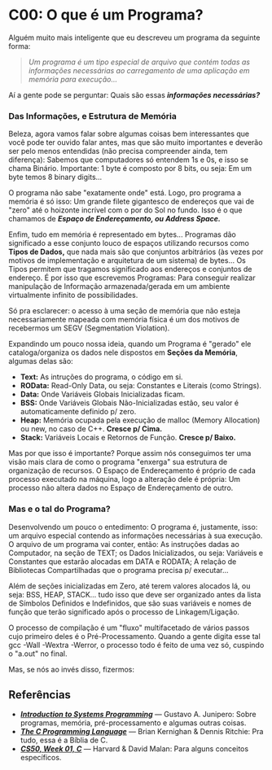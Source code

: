 # C00: O que é um Programa?

Alguém muito mais inteligente que eu descreveu um programa da seguinte forma:

> _Um programa é um tipo especial de arquivo que contém todas as informações necessárias ao carregamento de uma aplicação em memória para execução..._

Aí a gente pode se perguntar: Quais são essas **_informações necessárias?_**

### Das Informações, e Estrutura de Memória

Beleza, agora vamos falar sobre algumas coisas bem interessantes que você pode ter ouvido falar antes, mas que são muito importantes e deverão ser pelo menos entendidas (não precisa compreender ainda, tem diferença): Sabemos que computadores só entendem 1s e 0s, e isso se chama Binário. Importante: 1 byte é composto por 8 bits, ou seja: Em um byte temos 8 binary digits...

O programa não sabe "exatamente onde" está. Logo, pro programa a memória é só isso: Um grande filete gigantesco de endereços que vai de "zero" até o hoizonte incrível com o por do Sol no fundo. Isso é o que chamamos de **_Espaço de Endereçamento, ou Address Space._**

Enfim, tudo em memória é representado em bytes... Programas dão significado a esse conjunto louco de espaços utilizando recursos como **Tipos de Dados,** que nada mais são que conjuntos arbitrários (às vezes por motivos de implementação e arquitetura de um sistema) de bytes... Os Tipos permitem que tragamos significado aos endereços e conjuntos de endereço. É por isso que escrevemos Programas: Para conseguir realizar manipulação de Informação armazenada/gerada em um ambiente virtualmente infinito de possibilidades.

Só pra esclarecer: o acesso à uma seção de memória que não esteja necessariamente mapeada com memória física é um dos motivos de recebermos um SEGV (Segmentation Violation).

Expandindo um pouco nossa ideia, quando um Programa é "gerado" ele cataloga/organiza os dados nele dispostos em **Seções da Memória**, algumas delas são:

- **Text:** As intruções do programa, o código em si.
- **ROData:** Read-Only Data, ou seja: Constantes e Literais (como Strings).
- **Data:** Onde Variáveis Globais Inicializadas ficam.
- **BSS:** Onde Variáveis Globais Não-Inicializadas estão, seu valor é automaticamente definido p/ zero.
- **Heap:** Memória ocupada pela execução de malloc (Memory Allocation) ou new, no caso de C++. **Cresce p/ Cima.**
- **Stack:** Variáveis Locais e Retornos de Função. **Cresce p/ Baixo.**

Mas por que isso é importante? Porque assim nós conseguimos ter uma visão mais clara de como o programa "enxerga" sua estrutura de organização de recursos. O Espaço de Endereçamento é próprio de cada processo executado na máquina, logo a alteração dele é própria: Um processo não altera dados no Espaço de Endereçamento de outro.

### Mas e o tal do Programa?

Desenvolvendo um pouco o entedimento: O programa é, justamente, isso: um arquivo especial contendo as informações necessárias à sua execução. O arquivo de um programa vai conter, então: As instruções dadas ao Computador, na seção de TEXT; os Dados Inicializados, ou seja: Variáveis e Constantes que estarão alocadas em DATA e RODATA; A relação de Bibliotecas Compartilhadas que o programa precisa p/ executar...

Além de seções inicializadas em Zero, até terem valores alocados lá, ou seja: BSS, HEAP, STACK... tudo isso que deve ser organizado antes da lista de Símbolos Definidos e Indefinidos, que são suas variáveis e nomes de função que terão significado após o processo de Linkagem/Ligação.

O processo de compilação é um "fluxo" multifacetado de vários passos cujo primeiro deles é o Pré-Processamento. Quando a gente digita esse tal gcc -Wall -Wextra -Werror, o processo todo é feito de uma vez só, cuspindo o "a.out" no final.

Mas, se nós ao invés disso, fizermos: 

## Referências

- **_[Introduction to Systems Programming](https://www.cs.purdue.edu/homes/grr/SystemsProgrammingBook/)_** — Gustavo A. Junipero: Sobre programas, memória, pré-processamento e algumas outras coisas.
- **_[The C Programming Language](https://www.amazon.com/Programming-Language-2nd-Brian-Kernighan/dp/0131103628)_** — Brian Kernighan & Dennis Ritchie: Pra tudo, essa é a Bíblia de C.
- **_[CS50, Week 01, C](https://cs50.harvard.edu/x/2024/weeks/1/)_** — Harvard & David Malan: Para alguns conceitos específicos.